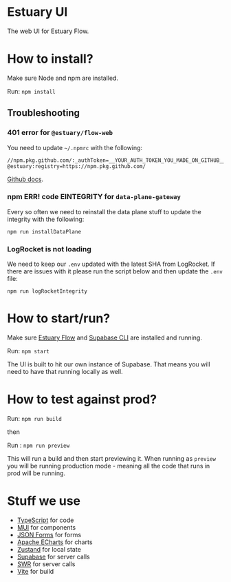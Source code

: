 # Estuary UI

The web UI for Estuary Flow.

# How to install?

Make sure Node and npm are installed.

Run: `npm install`

## Troubleshooting

### 401 error for `@estuary/flow-web`

You need to update `~/.npmrc` with the following:

```
//npm.pkg.github.com/:_authToken=__YOUR_AUTH_TOKEN_YOU_MADE_ON_GITHUB__
@estuary:registry=https://npm.pkg.github.com/
```

[Github docs](https://docs.github.com/en/packages/working-with-a-github-packages-registry/working-with-the-npm-registry#authenticating-with-a-personal-access-token).

### npm ERR! code EINTEGRITY for `data-plane-gateway`

Every so often we need to reinstall the data plane stuff to update the integrity with the following:

```
npm run installDataPlane
```

### LogRocket is not loading

We need to keep our `.env` updated with the latest SHA from LogRocket. If there are issues with it please run the script below and then update the `.env` file:

```
npm run logRocketIntegrity
```

# How to start/run?

Make sure [Estuary Flow](https://github.com/estuary/flow) and [Supabase CLI](https://github.com/supabase/cli) are installed and running.

Run: `npm start`

The UI is built to hit our own instance of Supabase. That means you will need to have that running locally as well.

# How to test against prod?

Run: `npm run build`

then

Run : `npm run preview`

This will run a build and then start previewing it. When running as `preview` you will be running production mode - meaning all the code that runs in prod will be running.

# Stuff we use

-   [TypeScript](https://github.com/microsoft/TypeScript) for code
-   [MUI](https://github.com/mui/material-ui) for components
-   [JSON Forms](https://github.com/eclipsesource/jsonforms) for forms
-   [Apache ECharts](https://github.com/apache/echarts) for charts
-   [Zustand](https://github.com/pmndrs/zustand) for local state
-   [Supabase](https://github.com/supabase) for server calls
-   [SWR](https://github.com/vercel/swr) for server calls
-   [Vite](https://github.com/vitejs) for build
